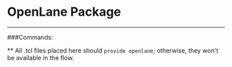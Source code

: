 # OpenLane Package
-------------------

###Commands:


** All .tcl files placed here should `provide openlane`; otherwise, they won't
be available in the flow.
